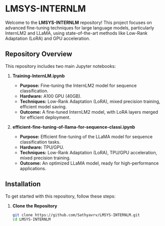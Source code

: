 # LMSYS-INTERNLM

Welcome to the **LMSYS-INTERNLM** repository! This project focuses on advanced fine-tuning techniques for large language models, particularly InternLM2 and LLaMA, using state-of-the-art methods like Low-Rank Adaptation (LoRA) and GPU acceleration.

## Repository Overview

This repository includes two main Jupyter notebooks:

1. **Training-InternLM.ipynb**
   - **Purpose:** Fine-tuning the InternLM2 model for sequence classification.
   - **Hardware:** A100 GPU (40GB).
   - **Techniques:** Low-Rank Adaptation (LoRA), mixed precision training, efficient model saving.
   - **Outcome:** A fine-tuned InternLM2 model, with LoRA layers merged for efficient deployment.

2. **efficient-fine-tuning-of-llama-for-sequence-classi.ipynb**
   - **Purpose:** Efficient fine-tuning of the LLaMA model for sequence classification tasks.
   - **Hardware:** TPU/GPU.
   - **Techniques:** Low-Rank Adaptation (LoRA), TPU/GPU acceleration, mixed precision training.
   - **Outcome:** An optimized LLaMA model, ready for high-performance applications.

## Installation

To get started with this repository, follow these steps:

1. **Clone the Repository**
   ```bash
   git clone https://github.com/Sathyavrv/LMSYS-INTERNLM.git
   cd LMSYS-INTERNLM
